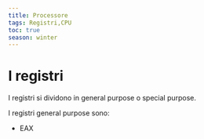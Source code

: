 ```yaml
---
title: Processore
tags: Registri,CPU
toc: true
season: winter
---
```


# I registri
I registri si dividono in general purpose o special purpose.

I registri general purpose sono:

- EAX
